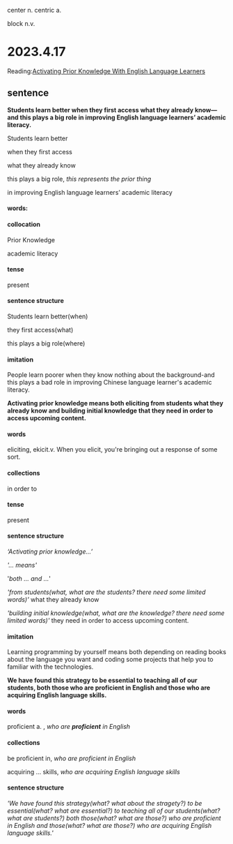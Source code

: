 

center  n.
centric a.

block n.v.

# 2023.4.17

Reading:[Activating Prior Knowledge With English Language Learners](https://www.edutopia.org/article/activating-prior-knowledge-english-language-learners)

## sentence

**Students learn better when they first access what they already know—and this plays a big role in improving English language learners’ academic literacy.**

Students learn better

when they first access

what they already know

this plays a big role, *this represents the prior thing*

in improving English language learners’ academic literacy

#### words:

#### collocation

Prior Knowledge

academic literacy

#### tense

present

#### sentence structure

Students learn better(when)

they first access(what)

this plays a big role(where)

#### imitation

People learn poorer when they know nothing about the background-and this plays a bad role in improving Chinese language learner's academic literacy.


**Activating prior knowledge means both eliciting from students what they already know and building initial knowledge that they need in order to access upcoming content.**

#### words

eliciting, ekicit.v. When you elicit, you're bringing out a response of some sort.

#### collections

in order to

#### tense

present

#### sentence structure

*‘Activating prior knowledge...’* 

*'... means'*

'*both ... and ...*'

*'from students(what, what are the students? there need some limited words)'* what they already know

*'building initial knowledge(what, what are the knowledge? there need some limited words)'* they need in order to access upcoming content.

#### imitation

Learning programming by yourself means both depending on reading books about the language you want and coding some projects that help you to familiar with the technologies.


**We have found this strategy to be essential to teaching all of our students, both those who are proficient in English and those who are acquiring English language skills.**

#### words

proficient a. , *who are **proficient** in English*

#### collections

be proficient in, *who are proficient in English*

acquiring ... skills, *who are acquiring English language skills*

#### sentence structure

*'We have found this strategy(what? what about the stragety?) to be essential(what? what are essential?) to teaching all of our students(what? what are students?) both those(what? what are those?) who are proficient in English and those(what? what are those?) who are acquiring English language skills.'* 







